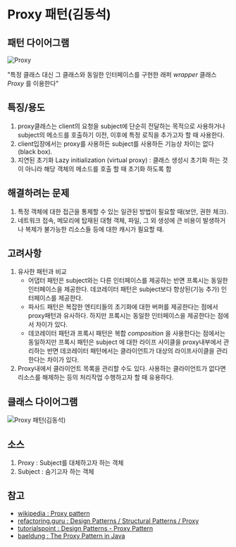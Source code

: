 # Proxy 패턴(김동석)

## 패턴 다이어그램

![Proxy](https://refactoring.guru/images/patterns/content/proxy/proxy-2x.png?id=fb3d14e21c210a758d47 "Proxy")

"특정 클래스 대신 그 클래스와 동일한 인터페이스를 구현한 래퍼 _wrapper_ 클래스 _Proxy_ 를 이용한다"

## 특징/용도
1. proxy클래스는 client의 요청을 subject에 단순히 전달하는 목적으로 사용하거나 subject의 메소드를 호출하기 이전, 이후에 특정 로직을 추가고자 할 때 사용한다.
1. client입장에서는 proxy를 사용하든 subject를 사용하든 기능상 차이는 없다(black box).
1. 지연된 초기화 Lazy initialization (virtual proxy) : 클래스 생성시 초기화 하는 것이 아니라 해당 객체의 메소드를 호출 할 때 초기화 하도록 함 

## 해결하려는 문제

1. 특정 객체에 대한 접근을 통제할 수 있는 일관된 방법이 필요할 때(보안, 권한 체크).
1. 네트워크 접속, 메모리에 탑재된 대형 객체, 파일, 그 외 생성에 큰 비용이 발생하거나 복제가 불가능한 리소스들 등에 대한 캐시가 필요할 때.

## 고려사항

1. 유사한 패턴과 비교
   * 어댑터 패턴은 subject와는 다른 인터페이스를 제공하는 반면 프록시는 동일한 인터페이스을 제공한다. 데코레이터 패턴은 subject보다 향상된(기능 추가) 인터페이스를 제공한다.
   * 파사드 패턴은 복잡한 엔티티들의 초기화에 대한 버퍼를 제공한다는 점에서 proxy패턴과 유사하다. 하지만 프록시는 동일한 인터페이스을 제공한다는 점에서 차이가 있다. 
   * 데코레이터 패턴과 프록시 패턴은 복합 _composition_ 을 사용한다는 점에서는 동일하지만 프록시 패턴은 subject 에 대한 라이프 사이클을 proxy내부에서 관리하는 반면 데코레이터 패턴에서는 클라이언트가 대상의 라이프사이클을 관리한다는 차이가 있다.
1. Proxy내에서 클라이언트 목록을 관리할 수도 있다. 사용하는 클라이언트가 없다면 리소스를 해제하는 등의 처리작업 수행하고자 할 때 유용하다.

## 클래스 다이어그램

![Proxy 패턴(김동석)](https://www.plantuml.com/plantuml/png/bP71IiD048RFxbCC1MbxQ78l8ZruwALGr1VOPAVDQZORTYR1e892RWhYKL3F7XMy-4erVGUt1Ymj23gduPzlvfzXHiJISM5Ic3fxLi7ozcLPl_SM7rUVTmzD_TGN8j4A0KtE5HWq4JhQb3YnYeHWpId-EYL1gT11mfpJC0pdcfCY2c9hmYWjKD6fDk69BEK1afvdKycCBYCnizOdq3pVD_LRS_EuUBs6NIKPUvtAHp2P14freJiU3utf-6M5pdp3JCO8XqYsS3uv5pjv4QKwXYDsEfj3xcoCHBs-k1GYJYKHZ56MrRywsal_J1uZyOekhLOhg5LQxCTtxo88DbVPgdsF4gtrO7yB5MkZWI-kzH5coh_u2m00 "Proxy 패턴(김동석)")

## 소스
1. Proxy : Subject를 대체하고자 하는 객체
1. Subject : 숨기고자 하는 객체

## 참고

* [wikipedia : Proxy pattern](https://en.wikipedia.org/wiki/Proxy_pattern)
* [refactoring.guru : Design Patterns / Structural Patterns / Proxy](https://refactoring.guru/design-patterns/proxy)
* [tutorialspoint : Design Patterns - Proxy Pattern](https://www.tutorialspoint.com/design_pattern/proxy_pattern.htm)
* [baeldung : The Proxy Pattern in Java](https://www.baeldung.com/java-proxy-pattern)